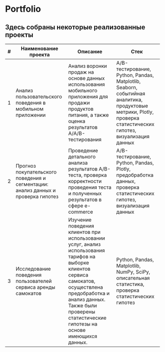 # Portfolio
## Здесь собраны некоторые реализованные проекты
| # | Наименование проекта | Описание | Стек |
|---|-----------------------|----------|------|
| 1 | Анализ пользовательского поведения в мобильном приложении             | Анализ воронки продаж на основе данных использования мобильного приложения для продажи продуктов питания, а также оценка результатов A/A/B-тестирования  | А/В-тестирование, Python, Pandas, Matplotlib, Seaborn,  событийная аналитика, продуктовые метрики, Plotly, проверка статистических гипотез, визуализация данных |
| 2 | Прогноз покупательского поведения и сегментации: анализ данных и проверка гипотез            | Проведение детального анализа результатов A/B-теста, проверка корректности проведения теста и полученных результатов в сфере e-commerce | А/В-тестирование, Python, Pandas, Plotly, предобработка данных, проверка статистических гипотез, визуализация данных |
| 3 | Исследование поведения пользователей сервиса аренды самокатов             | Изучение поведения клиентов при использовании услуг, анализ использования тарифов на выборке клиентов сервиса самокатов, осуществлена предобработка и анализ данных. Также были проверены статистические гипотезы на основе имеющихся данных. | Python, Pandas, Matplotlib, NumPy, SciPy, описательная статистика, проверка статистических гипотез |

